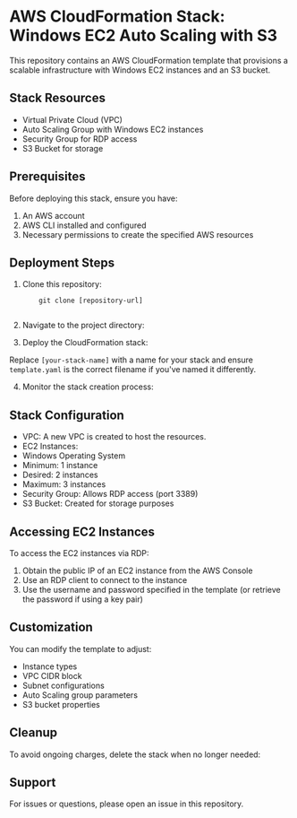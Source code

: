 # AWS CloudFormation Stack: Windows EC2 Auto Scaling with S3

This repository contains an AWS CloudFormation template that provisions a scalable infrastructure with Windows EC2 instances and an S3 bucket.

## Stack Resources

- Virtual Private Cloud (VPC)
- Auto Scaling Group with Windows EC2 instances
- Security Group for RDP access
- S3 Bucket for storage

## Prerequisites

Before deploying this stack, ensure you have:

1. An AWS account
2. AWS CLI installed and configured
3. Necessary permissions to create the specified AWS resources

## Deployment Steps

1. Clone this repository:
    ```
        git clone [repository-url]


2. Navigate to the project directory:

3. Deploy the CloudFormation stack:

Replace `[your-stack-name]` with a name for your stack and ensure `template.yaml` is the correct filename if you've named it differently.

4. Monitor the stack creation process:

## Stack Configuration

- VPC: A new VPC is created to host the resources.
- EC2 Instances: 
- Windows Operating System
- Minimum: 1 instance
- Desired: 2 instances
- Maximum: 3 instances
- Security Group: Allows RDP access (port 3389)
- S3 Bucket: Created for storage purposes

## Accessing EC2 Instances

To access the EC2 instances via RDP:

1. Obtain the public IP of an EC2 instance from the AWS Console
2. Use an RDP client to connect to the instance
3. Use the username and password specified in the template (or retrieve the password if using a key pair)

## Customization

You can modify the template to adjust:

- Instance types
- VPC CIDR block
- Subnet configurations
- Auto Scaling group parameters
- S3 bucket properties

## Cleanup

To avoid ongoing charges, delete the stack when no longer needed:

## Support

For issues or questions, please open an issue in this repository.